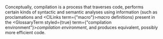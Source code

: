  



Conceptually, compilation is a process that traverses code, performs certain kinds of syntactic and semantic analyses using information (such as proclamations and <ClLinks  term={"macro"}><i>macro</i></ClLinks> definitions) present in the <GlossaryTerm styled={true} term={"compilation environment"}><i>compilation environment</i></GlossaryTerm>, and produces equivalent, possibly more efficient code. 



